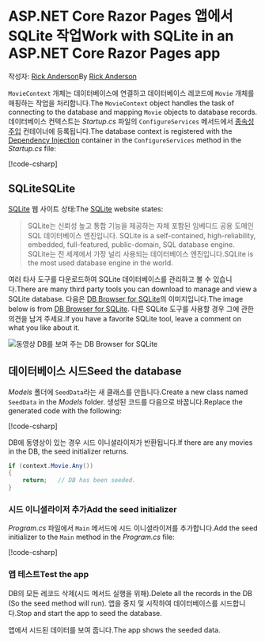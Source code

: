 # <a name="work-with-sqlite-in-an-aspnet-core-razor-pages-app"></a><span data-ttu-id="68b30-101">ASP.NET Core Razor Pages 앱에서 SQLite 작업</span><span class="sxs-lookup"><span data-stu-id="68b30-101">Work with SQLite in an ASP.NET Core Razor Pages app</span></span>

<span data-ttu-id="68b30-102">작성자: [Rick Anderson](https://twitter.com/RickAndMSFT)</span><span class="sxs-lookup"><span data-stu-id="68b30-102">By [Rick Anderson](https://twitter.com/RickAndMSFT)</span></span>

<span data-ttu-id="68b30-103">`MovieContext` 개체는 데이터베이스에 연결하고 데이터베이스 레코드에 `Movie` 개체를 매핑하는 작업을 처리합니다.</span><span class="sxs-lookup"><span data-stu-id="68b30-103">The `MovieContext` object handles the task of connecting to the database and mapping `Movie` objects to database records.</span></span> <span data-ttu-id="68b30-104">데이터베이스 컨텍스트는 *Startup.cs* 파일의 `ConfigureServices` 메서드에서 [종속성 주입](xref:fundamentals/dependency-injection) 컨테이너에 등록됩니다.</span><span class="sxs-lookup"><span data-stu-id="68b30-104">The database context is registered with the [Dependency Injection](xref:fundamentals/dependency-injection) container in the `ConfigureServices` method in the *Startup.cs* file:</span></span>

[!code-csharp[](code/Startup.cs?name=snippet2&highlight=6-8)]

## <a name="sqlite"></a><span data-ttu-id="68b30-105">SQLite</span><span class="sxs-lookup"><span data-stu-id="68b30-105">SQLite</span></span>

<span data-ttu-id="68b30-106">[SQLite](https://www.sqlite.org/) 웹 사이트 상태:</span><span class="sxs-lookup"><span data-stu-id="68b30-106">The [SQLite](https://www.sqlite.org/) website states:</span></span>

> <span data-ttu-id="68b30-107">SQLite는 신뢰성 높고 통합 기능을 제공하는 자체 포함된 임베디드 공용 도메인 SQL 데이터베이스 엔진입니다. </span><span class="sxs-lookup"><span data-stu-id="68b30-107">SQLite is a self-contained, high-reliability, embedded, full-featured, public-domain, SQL database engine.</span></span> <span data-ttu-id="68b30-108">SQLite는 전 세계에서 가장 널리 사용되는 데이터베이스 엔진입니다.</span><span class="sxs-lookup"><span data-stu-id="68b30-108">SQLite is the most used database engine in the world.</span></span>

<span data-ttu-id="68b30-109">여러 타사 도구를 다운로드하여 SQLite 데이터베이스를 관리하고 볼 수 있습니다.</span><span class="sxs-lookup"><span data-stu-id="68b30-109">There are many third party tools you can download to manage and view a SQLite database.</span></span> <span data-ttu-id="68b30-110">다음은 [DB Browser for SQLite](http://sqlitebrowser.org/)의 이미지입니다.</span><span class="sxs-lookup"><span data-stu-id="68b30-110">The image below is from [DB Browser for SQLite](http://sqlitebrowser.org/).</span></span> <span data-ttu-id="68b30-111">다른 SQLite 도구를 사용할 경우 그에 관한 의견을 남겨 주세요.</span><span class="sxs-lookup"><span data-stu-id="68b30-111">If you have a favorite SQLite tool, leave a comment on what you like about it.</span></span>

![동영상 DB를 보여 주는 DB Browser for SQLite](../../tutorials/first-mvc-app-xplat/working-with-sql/_static/dbb.png)

## <a name="seed-the-database"></a><span data-ttu-id="68b30-113">데이터베이스 시드</span><span class="sxs-lookup"><span data-stu-id="68b30-113">Seed the database</span></span>

<span data-ttu-id="68b30-114">*Models* 폴더에 `SeedData`라는 새 클래스를 만듭니다.</span><span class="sxs-lookup"><span data-stu-id="68b30-114">Create a new class named `SeedData` in the *Models* folder.</span></span> <span data-ttu-id="68b30-115">생성된 코드를 다음으로 바꿉니다.</span><span class="sxs-lookup"><span data-stu-id="68b30-115">Replace the generated code with the following:</span></span>

[!code-csharp[](code/Models/SeedData.cs)]

<span data-ttu-id="68b30-116">DB에 동영상이 있는 경우 시드 이니셜라이저가 반환됩니다.</span><span class="sxs-lookup"><span data-stu-id="68b30-116">If there are any movies in the DB, the seed initializer returns.</span></span>

```csharp
if (context.Movie.Any())
{
    return;   // DB has been seeded.
}
```

<a name="si"></a>
### <a name="add-the-seed-initializer"></a><span data-ttu-id="68b30-117">시드 이니셜라이저 추가</span><span class="sxs-lookup"><span data-stu-id="68b30-117">Add the seed initializer</span></span>

<span data-ttu-id="68b30-118">*Program.cs* 파일에서 `Main` 메서드에 시드 이니셜라이저를 추가합니다.</span><span class="sxs-lookup"><span data-stu-id="68b30-118">Add the seed initializer to the `Main` method in the *Program.cs* file:</span></span>

[!code-csharp[](../../tutorials/razor-pages/razor-pages-start/sample/RazorPagesMovie/Program.cs)]

### <a name="test-the-app"></a><span data-ttu-id="68b30-119">앱 테스트</span><span class="sxs-lookup"><span data-stu-id="68b30-119">Test the app</span></span>

<span data-ttu-id="68b30-120">DB의 모든 레코드 삭제(시드 메서드 실행을 위해).</span><span class="sxs-lookup"><span data-stu-id="68b30-120">Delete all the records in the DB (So the seed method will run).</span></span> <span data-ttu-id="68b30-121">앱을 중지 및 시작하여 데이터베이스를 시드합니다.</span><span class="sxs-lookup"><span data-stu-id="68b30-121">Stop and start the app to seed the database.</span></span>

<span data-ttu-id="68b30-122">앱에서 시드된 데이터를 보여 줍니다.</span><span class="sxs-lookup"><span data-stu-id="68b30-122">The app shows the seeded data.</span></span>
